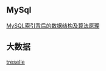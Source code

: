 ## MySql
[MySQL索引背后的数据结构及算法原理](http://blog.codinglabs.org/rss.xml)

## 大数据
[treselle](http://www.treselle.com/feed/)
